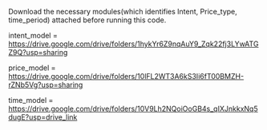 Download the necessary modules(which identifies Intent, Price_type, time_period) attached before running this code.

intent_model = https://drive.google.com/drive/folders/1hykYr6Z9nqAuY9_Zqk22fj3LYwATGZ9Q?usp=sharing



price_model = https://drive.google.com/drive/folders/10lFL2WT3A6kS3Ii6fT00BMZH-rZNb5Vg?usp=sharing



time_model = https://drive.google.com/drive/folders/10V9Lh2NQoiOoGB4s_qIXJnkkxNq5dugE?usp=drive_link 
